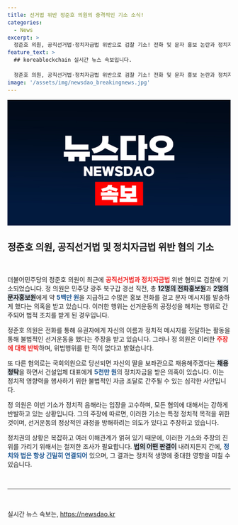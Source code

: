 ```yaml
---
title: 선거법 위반 정준호 의원의 충격적인 기소 소식!
categories:
  - News
excerpt: >
  정준호 의원, 공직선거법·정치자금법 위반으로 검찰 기소! 전화 및 문자 홍보 논란과 정치자금 수수 의혹이 제기되자, 그는 모든 혐의를 강하게 부인하며 정치적 음모라고 주장했습니다. 클릭해 자세한 내용을 확인하세요!
feature_text: >
  ## koreablockchain 실시간 뉴스 속보입니다.

  정준호 의원, 공직선거법·정치자금법 위반으로 검찰 기소! 전화 및 문자 홍보 논란과 정치자금 수수 의혹이 제기되자, 그는 모든 혐의를 강하게 부인하며 정치적 음모라고 주장했습니다. 클릭해 자세한 내용을 확인하세요!
image: '/assets/img/newsdao_breakingnews.jpg'
---
```


<p><img src="/assets/img/newsdao_breakingnews.jpg" alt="koreablockchain 속보" /></p>

<h2 data-ke-size="size26">정준호 의원, 공직선거법 및 정치자금법 위반 혐의 기소</h2>

<p data-ke-size="size16">&nbsp;</p>

<p>더불어민주당의 정준호 의원이 최근에 <b><span style="color: #ee2323;">공직선거법과 정치자금법</span></b> 위반 혐의로 검찰에 기소되었습니다. 정 의원은 민주당 광주 북구갑 경선 직전, 총 <b><span style="background-color: #21538527;">12명의 전화홍보원</span></b>과 <b><span style="background-color: #21538527;">2명의 문자홍보원</span></b>에게 약 <b><span style="color: #1a5490;">5백만 원</span></b>을 지급하고 수많은 홍보 전화를 걸고 문자 메시지를 발송하게 했다는 의혹을 받고 있습니다. 이러한 행위는 선거운동의 공정성을 해치는 행위로 간주되어 법적 조치를 받게 된 경우입니다. </p>

<p>정준호 의원은 전화를 통해 유권자에게 자신의 이름과 정치적 메시지를 전달하는 활동을 통해 불법적인 선거운동을 했다는 주장을 받고 있습니다. 그러나 정 의원은 이러한 <b><span style="color: #ee2323;">주장에 대해 반박</span></b>하며, 위법행위를 한 적이 없다고 밝혔습니다. </p>

<p>또 다른 혐의로는 국회의원으로 당선되면 자신의 딸을 보좌관으로 채용해주겠다는 <b><span style="background-color: #21538527;">채용 청탁</span></b>을 하면서 건설업체 대표에게 <b><span style="color: #1a5490;">5천만 원</span></b>의 정치자금을 받은 의혹이 있습니다. 이는 정치적 영향력을 행사하기 위한 불법적인 자금 조달로 간주될 수 있는 심각한 사안입니다. </p>

<p>정 의원은 이번 기소가 정치적 음해라는 입장을 고수하며, 모든 혐의에 대해서는 강하게 반발하고 있는 상황입니다. 그의 주장에 따르면, 이러한 기소는 특정 정치적 목적을 위한 것이며, 선거운동의 정상적인 과정을 방해하려는 의도가 있다고 주장하고 있습니다. </p>

<p>정치권의 상황은 복잡하고 여러 이해관계가 얽혀 있기 때문에, 이러한 기소와 주장의 진위를 가리기 위해서는 철저한 조사가 필요합니다. <b><span style="background-color: #21538527;">법의 어떤 판결이</span></b> 내려지든지 간에, <b><span style="color: #1a5490;">정치와 법은 항상 긴밀히 연결되어</span></b> 있으며, 그 결과는 정치적 생명에 중대한 영향을 미칠 수 있습니다. </p>

<p data-ke-size="size16">&nbsp;</p>

<hr style="height: 2px; background-color: #a8a8a8; border: none;" />

<p data-ke-size="size16">&nbsp;</p>
실시간 뉴스 속보는, <a href="https://newsdao.kr" rel="dofollow">https://newsdao.kr</a>


